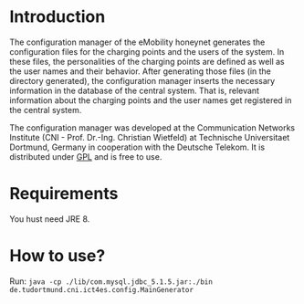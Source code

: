# Introduction 

The configuration manager of the eMobility honeynet generates the configuration files for the charging points and the users of the system. In these files, the personalities of the charging points are defined as well as the user names and their behavior. After generating those files (in the directory generated), the configuration manager inserts the necessary information in the database of the central system. That is, relevant information about the charging points and the user names get registered in the central system.

The configuration manager was developed at the Communication Networks Institute (CNI - Prof. Dr.-Ing. Christian Wietfeld) at Technische Universitaet Dortmund, Germany  in cooperation with the Deutsche Telekom. It is distributed under [GPL](LICENSE.txt) and is free to use.

# Requirements 

You hust need JRE 8.


# How to use?
Run: `java -cp ./lib/com.mysql.jdbc_5.1.5.jar:./bin de.tudortmund.cni.ict4es.config.MainGenerator`

